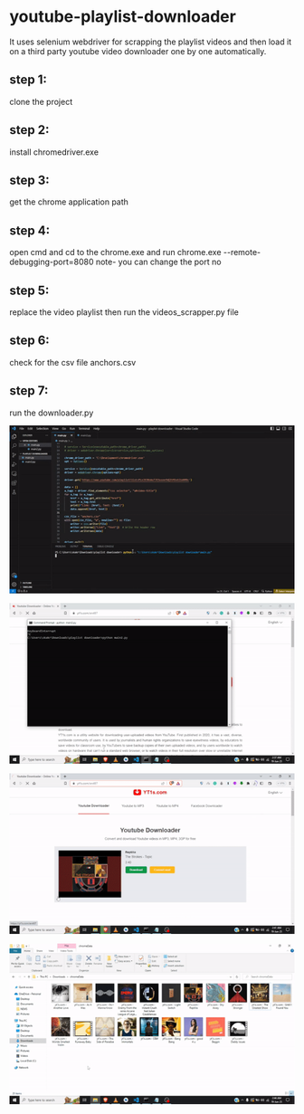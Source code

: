 # youtube-playlist-downloader
It uses selenium webdriver for scrapping the playlist videos and then load it on a third party youtube video downloader one by one automatically.

## step 1:
clone the project
## step 2: 
install chromedriver.exe
## step 3: 
get the chrome application path
## step 4: 
open cmd and cd to the chrome.exe and run chrome.exe --remote-debugging-port=8080
note- you can change the port no
## step 5: 
replace the video playlist then run the videos_scrapper.py file
## step 6: 
check for the csv file anchors.csv
## step 7: 
run the downloader.py

<p align="center">
  <img src="screenshots/sc1.gif"/>
  </p>
<p align="center">
  <img src="screenshots/sc2.gif"/>
  </p>
 <p align="center">
  <img src="screenshots/sc3.gif"/>
  </p>
  <p align="center">
  <img src="screenshots/sc4.gif"/>
  </p>
